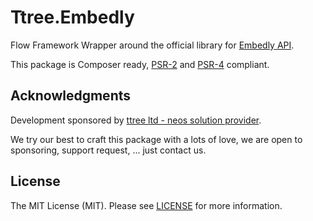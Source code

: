 # Ttree.Embedly

Flow Framework Wrapper around the official library for [Embedly API].

This package is Composer ready, [PSR-2] and [PSR-4] compliant.

Acknowledgments
---------------

Development sponsored by [ttree ltd - neos solution provider](http://ttree.ch).

We try our best to craft this package with a lots of love, we are open to sponsoring, support request, ... just contact us.

License
-------

The MIT License (MIT). Please see [LICENSE](LICENSE.txt) for more information.

[PSR-2]: http://www.php-fig.org/psr/psr-2/
[PSR-4]: http://www.php-fig.org/psr/psr-4/
[Embedly API]: https://github.com/embedly/embedly-php
